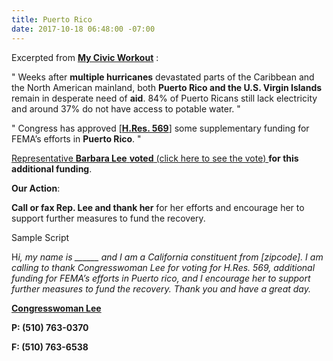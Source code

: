 ```yaml
---
title: Puerto Rico
date: 2017-10-18 06:48:00 -07:00
---
```


Excerpted from [**My Civic Workout**](https://www.mycivicworkout.com/) :

"   Weeks after **multiple hurricanes** devastated parts of the Caribbean and the North American mainland, both **Puerto Rico and the U.S. Virgin Islands** remain in desperate need of **aid**. 84% of Puerto Ricans still lack electricity and around 37% do not have access to potable water.   "

"   Congress has approved [[**H.Res. 569**](https://www.govtrack.us/congress/bills/115/hres569)] some supplementary funding for FEMA’s efforts in **Puerto Rico**.   "

[Representative **Barbara Lee** **voted** (click here to see the vote) ](https://www.govtrack.us/congress/votes/115-2017/h566)**for this additional funding**.

**Our Action**:
 
**Call or fax Rep. Lee and thank her** for her efforts and encourage her to support further measures to fund the recovery. 

Sample Script

H*i, my name is ______ and I am a California constituent from [zipcode].  I am calling to thank Congresswoman Lee for voting for H.Res. 569, additional funding for FEMA’s efforts in Puerto rico, and I encourage her to support further measures to fund the recovery.  Thank you and have a great day.*  

[**Congresswoman Lee**](https://lee.house.gov/contact)

**P: (510) 763-0370**

**F: (510) 763-6538**




